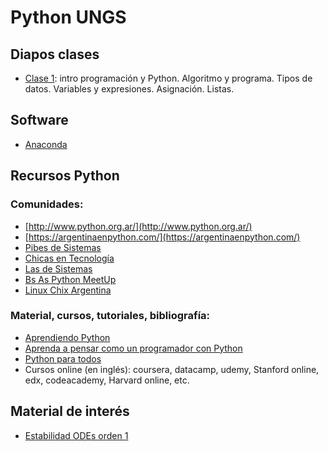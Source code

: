 # Python UNGS


## Diapos clases

- [Clase 1](https://github.com/sebasped/pythonungs/blob/master/pythonClase1.pdf): intro programación y Python. Algoritmo y programa. Tipos de datos. Variables y expresiones. Asignación. Listas.


## Software

- [Anaconda](https://www.anaconda.com/distribution/#download-section)


## Recursos Python
### Comunidades:
- [http://www.python.org.ar/](http://www.python.org.ar/)
- [https://argentinaenpython.com/](https://argentinaenpython.com/)
- [Pibes de Sistemas](https://twitter.com/pibesdesistemas)
- [Chicas en Tecnología](https://www.chicasentecnologia.org/)
- [Las de Sistemas](https://twitter.com/lasdesistemas)
- [Bs As Python MeetUp](https://www.meetup.com/Buenos-Aires-Python-Meetup/)
- [Linux Chix Argentina](https://twitter.com/linuxchixar)

### Material, cursos, tutoriales, bibliografía:
- [Aprendiendo Python](http://www.python.org.ar/wiki/AprendiendoPython)
- [Aprenda a pensar como un programador con Python](https://argentinaenpython.com/quiero-aprender-python/aprenda-a-pensar-como-un-programador-con-python.pdf)
- [Python para todos](https://launchpadlibrarian.net/18980633/Python%20para%20todos.pdf)
- Cursos online (en inglés): coursera, datacamp, udemy, Stanford online, edx, codeacademy, Harvard online, etc.
	

## Material de interés
- [Estabilidad ODEs orden 1](https://github.com/sebasped/pythonungs/blob/master/edosOrden1Estabilidad.pdf)

